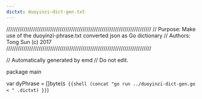 ```yaml
---
dictxt: duoyinzi-dict-gen.txt
---
```

////////////////////////////////////////////////////////////////////////////
// Purpose: Make use of the duoyinzi-phrase.txt converted json as Go dictionary
// Authors: Tong Sun (c) 2017
////////////////////////////////////////////////////////////////////////////

// Automatically generated by emd
// Do not edit.

package main

var dyPhrase = []byte(`
$ {{shell (concat "go run ../duoyinzi-dict-gen.go < " .dictxt) }}
`)
